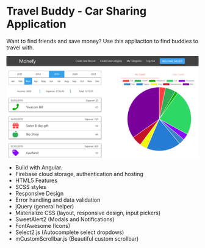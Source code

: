 # Travel Buddy - Car Sharing Application
Want to find friends and save money?
Use this appliaction to find buddies to travel with. 

![soft28237798-08b42c74-6950-11e7-8c9d-76344b16e9d5](https://raw.githubusercontent.com/iarnaudov/Monefy/master/src/resources/monefy-readme.png)

* Build with Angular.
* Firebase cloud storage, authentication and hosting
* HTML5 Features
* SCSS styles
* Responsive Design
* Error handling and data validation
* jQuery (general helper)
* Materialize CSS (layout, responsive design, input pickers)
* SweetAlert2 (Modals and Notifications)
* FontAwesome (Icons)
* Select2.js (Autocomplete select dropdows)
* mCustomScrollbar.js (Beautiful custom scrollbar)